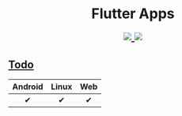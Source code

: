 <h1 align="center">
Flutter Apps
<p style="margin-top:10px;">
<a href="./LICENSE">
<img src="https://img.shields.io/github/license/albinpk/flutter-apps" />
</a>
<a href="https://conventionalcommits.org">
<img src="https://img.shields.io/badge/Conventional%20Commits-1.0.0-%23FE5196?logo=conventionalcommits&logoColor=white" />
</a>
</p>
</h1>

## [Todo](./000-todo#readme)

| Android | Linux | Web |
| :-----: | :---: | :-: |
|    ✔    |   ✔   |  ✔  |
